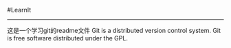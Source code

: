 #LearnIt
***
这是一个学习git的readme文件
Git is a distributed version control system.
Git is free software distributed under the GPL.
